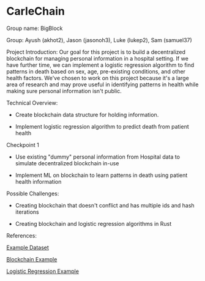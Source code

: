 # CarleChain
Group name: BigBlock

Group: Ayush (akhot2), Jason (jasonoh3), Luke (lukep2), Sam (samuel37)


Project Introduction: Our goal for this project is to build a decentralized blockchain for managing personal information in a hospital setting. If we have further time, we can implement a logistic regression algorithm to find patterns in death based on sex, age, pre-existing conditions, and other health factors. We've chosen to work on this project because it's a large area of research and may prove useful in identifying patterns in health while making sure personal information isn't public.


Technical Overview: 


 - Create blockchain data structure for holding information.

 - Implement logistic regression algorithm to predict death from patient health
 
 Checkpoint 1
 
 - Use existing "dummy" personal information from Hospital data to simulate decentralized blockchain in-use
 
 - Implement ML on blockchain to learn patterns in death using patient health information
 

Possible Challenges:

 - Creating blockchain that doesn't conflict and has multiple ids and hash iterations
 
 - Creating blockchain and logistic regression algorithms in Rust
 

References:

[Example Dataset](https://www.kaggle.com/datasets/tanmoyx/covid19-patient-precondition-dataset)

[Blockchain Example](https://blog.logrocket.com/how-to-build-a-blockchain-in-rust/)

[Logistic Regression Example](https://paulkernfeld.com/2018/07/01/logistic-regression-in-rust.html)

